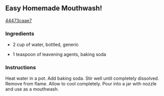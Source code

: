 ## Easy Homemade Mouthwash!

[44473caae7](http://www.food.com/recipe/easy-homemade-mouthwash-61871)

### Ingredients

 - 2 cup of water, bottled, generic

 - 1 teaspoon of leavening agents, baking soda

### Instructions

Heat water in a pot. Add baking soda. Stir well until completely dissolved. Remove from flame. Allow to cool completely. Pour into a jar with nozzle and use as a mouthwash.